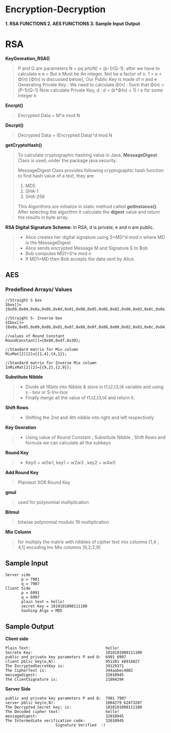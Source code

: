 # Encryption-Decryption

**1. RSA   FUNCTIONS
2. AES FUNCTIONS
3. Sample Input Output**



# RSA

**KeyGenration_RSA()**

>  P and Q are parameters
>     N = p*q
>     phi(N) = (p-1)*(Q-1);
>     after we have to calculate e
>     e = But e Must be
>     An integer. 	Not be a factor of n.
>     1 < e < Φ(n) [Φ(n) is discussed below],
>     Our Public Key is made of n and e
>     Generating Private Key :
>     We need to calculate Φ(n) :
>     Such that Φ(n) = (P-1)(Q-1)
>     Now calculate Private Key, d :
>      d = (k*Φ(n) + 1) / e for some integer k
>      
**Encrpt()**
> Encrypted Data = M^e mod N

**Decrpt()**

> Decrypted Data = (Encrypted Data)^d mod N

**getCryptoHash()**

> To calculate cryptographic hashing value in Java,  **MessageDigest** 
> Class is used, under the package java.security.
> 
> MessageDigest Class provides following cryptographic hash function to
> find hash value of a text, they are:  
> 1. MD5  
> 2. SHA-1  
> 3. SHA-256
> 
> This Algorithms are initialize in static method called 
> **getInstance()**. After selecting the algorithm it calculate the  **digest**  value and return the results in byte array.

**RSA Digital Signature Scheme:** 
 In RSA, d is private; e and n are public.

> -   Alice creates her digital signature using S=MD^d mod n where MD is the MessageDigest
> -   Alice sends encrypted Message M and Signature S to Bob
> -   Bob computes MD1=S^e mod n 
> -   If MD1=MD then Bob accepts the data sent by Alice.




## AES

### Predefined Arrays/ Values

    //Straight S box
    Sbox[]={0x09,0x04,0x0a,0x0b,0x0d,0x01,0x08,0x05,0x06,0x02,0x00,0x03,0x0c,0x0e,0x0f,0x07};
     
    //Straight S- Inverse box
    SIbox[]={0x0a,0x05,0x09,0x0b,0x01,0x07,0x08,0x0f,0x06,0x00,0x02,0x03,0x0c,0x04,0x0d,0x0e};
    
    //values of Round Constant
    RoundConstant[]={0x80,0xdf,0x30};
    
    //Standard matrix for Mix column
    MixMat[2][2]={{1,4},{4,1}};
    
    //Standard matrix for Inverse Mix column
    InMixMat[2][2]={{9,2},{2,9}};



**Substitute Nibble**
> - Divide all 16bits into Nibble  & store in t1,t2,t3,t4 variable and using s - box or S-Inv-box  
> - Finally merge all the value of t1,t2,t3,t4 and return it.

**Shift Rows**

>  - Shifting the 2nd and 4th nibble into right and left respectively

**Key Genration**

>  - Using value of Round Constant  , Substitute Nibble , Shift Rows and formula
>  we can calculate all the subkeys

**Round Key**
> - Key0  = w0w1,  key1  = w2w3  ,  key2  = w4w5

**Add Round Key**

> Plaintext XOR Round Key


**gmul**

> used for polynomial multiplication

**Bitmul**

> bitwise polynomial modulo 19 multiplication

**Mix Column**

> for multiply the matrix with nibbles of cipher text
> mix columns [1,4 ; 4,1] 
> encoding Inv Mix columns [9,2;2,9]
> 


## **Sample Input**

 

    Server side
           p = 7901
           q = 7907
    Client Side
		   p = 6991
		   q = 6997
		   plain text = hello!
		   secret Key = 1010101000111100
		   hashing Algo = MD5

## **Sample Output**

   **Client side**
    
    Plain Text:                                 hello!
	Secrete Key:                                1010101000111100
	public and private key parameters P and Q:  6991 6997
	client pblic key(e,N):                      951281 48916027
	The EncryptedSecretKey is:                  39129371
	The CipherText is:                          344aabec4802
	messagedigest:                              32010945
	The ClientSignature is:                     21804294
**Server Side**

    public and private key parameters P and Q:  7901 7907
    server pblic key(e,N):                      1004279 62473207
    The Decrypted Secret key: is:               1010101000111100
    The Decoded cipher text:                    hello!
    messagedigest:                              32010945
    The Intermediate verification code:         32010945
                          Signature Verified  :)
